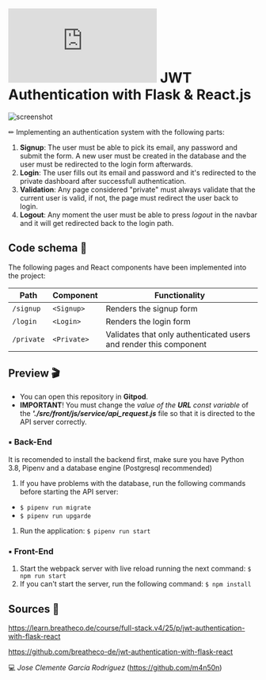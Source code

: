 # ![4Geeks Logo](http://assets.breatheco.de/apis/img/images.php?blob&random&cat=icon&tags=4geeks,16) JWT Authentication with Flask & React.js

![screenshot](https://raw.githubusercontent.com/m4n50n/jwt_authentication_with_flask_react/main/screenshot_preview.gif)

✏ Implementing an authentication system with the following parts:

1. **Signup**: The user must be able to pick its email, any password and submit the form. A new user must be created in the database and the user must be redirected to the login form afterwards.
2. **Login**: The user fills out its email and password and it's redirected to the private dashboard after successfull authentication.
3. **Validation**: Any page considered "private" must always validate that the current user is valid, if not, the page must redirect the user back to login.
4. **Logout**: Any moment the user must be able to press _logout_ in the navbar and it will get redirected back to the login path.

## Code schema 🔩

The following pages and React components have been implemented into the project:

| Path       | Component   | Functionality                                                     |
| ---------- | ----------- | ----------------------------------------------------------------- |
| `/signup`  | `<Signup>`  | Renders the signup form                                           |
| `/login`   | `<Login>`   | Renders the login form                                            |
| `/private` | `<Private>` | Validates that only authenticated users and render this component |

## Preview 🎬

* You can open this repository in **Gitpod**.
* **IMPORTANT**! You must change the *value of the ***URL*** const variable* of the ***'./src/front/js/service/api_request.js*** file so that it is directed to the API server correctly.

### ▪ Back-End

It is recomended to install the backend first, make sure you have Python 3.8, Pipenv and a database engine (Postgresql recommended)

1. If you have problems with the database, run the following commands before starting the API server: 
* `$ pipenv run migrate` 
* `$ pipenv run upgarde`

1. Run the application: `$ pipenv run start`

### ▪ Front-End

1. Start the webpack server with live reload running the next command: `$ npm run start`
2. If you can't start the server, run the following command: `$ npm install`

## Sources 📌

<https://learn.breatheco.de/course/full-stack.v4/25/p/jwt-authentication-with-flask-react>

<https://github.com/breatheco-de/jwt-authentication-with-flask-react>

💻 _Jose Clemente García Rodríguez_ (<https://github.com/m4n50n>)
